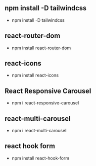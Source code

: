 ## npm install -D tailwindcss

- npm install -D tailwindcss

## react-router-dom

- npm install react-router-dom

## react-icons

- npm install react-icons

## React Responsive Carousel

- npm i react-responsive-carousel

## react-multi-carousel

- npm i react-multi-carousel

## react hook form

- npm install react-hook-form
